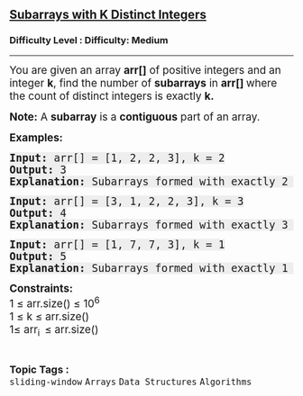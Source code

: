 <h2><a href="https://www.geeksforgeeks.org/problems/subarrays-with-k-different-integers/0">Subarrays with K Distinct Integers</a></h2><h3>Difficulty Level : Difficulty: Medium</h3><hr><div class="problems_problem_content__Xm_eO"><p><span style="font-size: 14pt;">You are given an array <strong>arr[]</strong> of positive integers and an integer <strong>k</strong>, find the number of <strong>subarrays</strong> in <strong>arr[] </strong>where the count of distinct integers is exactly <strong>k.</strong></span></p>
<p><span style="font-size: 14pt;"><strong>Note:</strong> A <strong>subarray</strong> is a <strong>contiguous</strong> part of an array.</span></p>
<p><span style="font-size: 14pt;"><strong>Examples:</strong></span></p>
<pre><span style="font-size: 14pt;"><strong style="background-color: #eeeeee;">Input: </strong><span style="background-color: #eeeeee;">arr[] = [1, 2, 2, 3], k = 2</span><br style="background-color: #eeeeee;"><strong style="background-color: #eeeeee;">Output:</strong><span style="background-color: #eeeeee;"> 3</span><br style="background-color: #eeeeee;"><strong style="background-color: #eeeeee;">Explanation:</strong><span style="background-color: #eeeeee;"> Subarrays formed with exactly 2 different integers are: arr[0..1], arr[0..2], arr[1..3].</span></span></pre>
<pre><span style="font-size: 14pt;"><strong style="background-color: #eeeeee;">Input: </strong><span style="background-color: #eeeeee;">arr[] = [3, 1, 2, 2, 3], k = 3</span></span><br style="font-size: 18px; background-color: #eeeeee;"><span style="font-size: 14pt;"><strong style="background-color: #eeeeee;">Output: </strong><span style="background-color: #eeeeee;">4<br><strong>Explanation:</strong> Subarrays formed with exactly 3 distinct integers are: arr[0..2], arr[0..3], arr[0..4], arr[1..4].</span></span></pre>
<pre><span style="font-size: 14pt;"><strong style="background-color: #eeeeee;">Input: </strong><span style="background-color: #eeeeee;">arr[] = [1, 7, 7, 3], k = 1</span></span><br style="font-size: 18px; background-color: #eeeeee;"><span style="font-size: 14pt;"><strong style="background-color: #eeeeee;">Output: </strong><span style="background-color: #eeeeee;">5<br><strong>Explanation:</strong> Subarrays formed with exactly 1 distinct integer are: arr[0], arr[1], arr[1..2], arr[2], arr[3].</span></span></pre>
<p><span style="font-size: 14pt;"><strong>Constraints:</strong><br>1 ≤ arr.size() ≤ 10<sup>6</sup><br>1 ≤ k ≤ arr.size()<br>1≤ arr<sub>i&nbsp; </sub>≤ arr.size()</span></p></div><br><p><span style=font-size:18px><strong>Topic Tags : </strong><br><code>sliding-window</code>&nbsp;<code>Arrays</code>&nbsp;<code>Data Structures</code>&nbsp;<code>Algorithms</code>&nbsp;